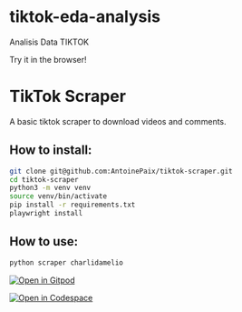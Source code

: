 # tiktok-eda-analysis
Analisis Data TIKTOK

Try it in the browser!

# TikTok Scraper

A basic tiktok scraper to download videos and comments.

## How to install:

``` bash
git clone git@github.com:AntoinePaix/tiktok-scraper.git
cd tiktok-scraper
python3 -m venv venv
source venv/bin/activate
pip install -r requirements.txt
playwright install
```

## How to use:

```bash
python scraper charlidamelio
```


[![Open in Gitpod](https://gitpod.io/button/open-in-gitpod.svg)](https://gitpod.io/#https://github.com/roniwahyu/tiktok-eda-analysis)

[![Open in Codespace](https://upload.wikimedia.org/wikipedia/commons/thumb/2/29/GitHub_logo_2013.svg/320px-GitHub_logo_2013.svg.png)](https://github.com/codespaces/new?skip_quickstart=true&machine=standardLinux32gb&repo=658635740&ref=main&geo=SoutheastAsia)